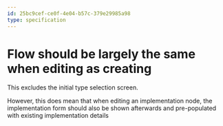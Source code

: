 ```yaml
---
id: 25bc9cef-ce0f-4e04-b57c-379e29985a98
type: specification
---
```


# Flow should be largely the same when editing as creating

This excludes the initial type selection screen.

However, this does mean that when editing an implementation node, the implementation form should also be shown afterwards and pre-populated with existing implementation details
